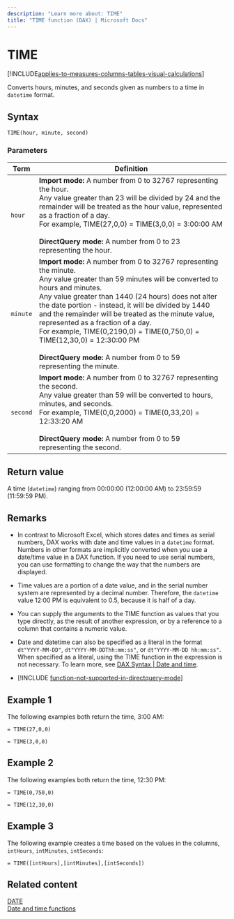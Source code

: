 ```yaml
---
description: "Learn more about: TIME"
title: "TIME function (DAX) | Microsoft Docs"
---
```

# TIME

[!INCLUDE[applies-to-measures-columns-tables-visual-calculations](includes/applies-to-measures-columns-tables-visual-calculations.md)]

Converts hours, minutes, and seconds given as numbers to a time in `datetime` format.  
  
## Syntax  
  
```dax
TIME(hour, minute, second)  
```
  
### Parameters  
  
|Term|Definition|  
|--------|--------------|  
|`hour`|**Import mode:** A number from 0 to 32767 representing the hour. <br/> Any value greater than 23 will be divided by 24 and the remainder will be treated as the hour value, represented as a fraction of a day. <br /> For example, TIME(27,0,0) = TIME(3,0,0) = 3:00:00 AM <br /><br /> **DirectQuery mode:** A number from 0 to 23 representing the hour.|  
|`minute`|**Import mode:** A number from 0 to 32767 representing the minute. <br /> Any value greater than 59 minutes will be converted to hours and minutes. <br /> Any value greater than 1440 (24 hours) does not alter the date portion - instead, it will be divided by 1440 and the remainder will be treated as the minute value, represented as a fraction of a day. <br /> For example, TIME(0,2190,0) = TIME(0,750,0) = TIME(12,30,0) = 12:30:00 PM <br /><br /> **DirectQuery mode:** A number from 0 to 59 representing the minute.|  
|`second`|**Import mode:** A number from 0 to 32767 representing the second. <br /> Any value greater than 59 will be converted to hours, minutes, and seconds. <br /> For example, TIME(0,0,2000) = TIME(0,33,20) = 12:33:20 AM <br /><br /> **DirectQuery mode:** A number from 0 to 59 representing the second.| 
  
## Return value

A time (`datetime`) ranging from 00:00:00 (12:00:00 AM) to 23:59:59 (11:59:59 PM).
  
## Remarks

- In contrast to Microsoft Excel, which stores dates and times as serial numbers, DAX works with date and time values in a `datetime` format. Numbers in other formats are implicitly converted when you use a date/time value in a DAX function. If you need to use serial numbers, you can use formatting to change the way that the numbers are displayed.  
  
- Time values are a portion of a date value, and in the serial number system are represented by a decimal number. Therefore, the `datetime` value 12:00 PM is equivalent to 0.5, because it is half of a day.  
  
- You can supply the arguments to the TIME function as values that you type directly, as the result of another expression, or by a reference to a column that contains a numeric value. 

- Date and datetime can also be specified as a literal in the format `dt"YYYY-MM-DD"`, `dt"YYYY-MM-DDThh:mm:ss"`, or `dt"YYYY-MM-DD hh:mm:ss"`. When specified as a literal, using the TIME function in the expression is not necessary. To learn more, see [DAX Syntax | Date and time](dax-syntax-reference.md#date-and-time).
  
- [!INCLUDE [function-not-supported-in-directquery-mode](includes/function-not-supported-in-directquery-mode.md)]
  
## Example 1

The following examples both return the time, 3:00 AM:  
  
```dax
= TIME(27,0,0)
```

```dax
= TIME(3,0,0)  
```
  
## Example 2

The following examples both return the time, 12:30 PM:  
  
```dax
= TIME(0,750,0)
```

```dax
= TIME(12,30,0)  
```
  
## Example 3

The following example creates a time based on the values in the columns, `intHours`, `intMinutes`, `intSeconds`:  
  
```dax
= TIME([intHours],[intMinutes],[intSeconds])  
```
  
## Related content

[DATE](date-function-dax.md)  
[Date and time functions](date-and-time-functions-dax.md)  
